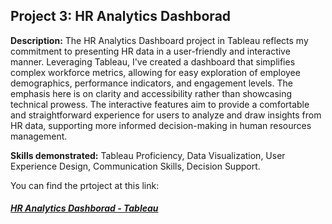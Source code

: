 ## Project 3: HR Analytics Dashborad

**Description:** The HR Analytics Dashboard project in Tableau reflects my commitment to presenting HR data in a user-friendly and interactive manner.
Leveraging Tableau, I've created a dashboard that simplifies complex workforce metrics, allowing for easy exploration of employee demographics, performance
indicators, and engagement levels. The emphasis here is on clarity and accessibility rather than showcasing technical prowess. The interactive features aim to
provide a comfortable and straightforward experience for users to analyze and draw insights from HR data, supporting more informed decision-making in human
resources management.

**Skills demonstrated:**
Tableau Proficiency, Data Visualization, User Experience Design, Communication Skills, Decision Support.

You can find the prtoject at this link:
##### [HR Analytics Dashborad - Tableau](https://public.tableau.com/views/HRAnalyticsDashborad_17030094079770/HRAnalyticsDashborad?:language=en-GB&:display_count=n&:origin=viz_share_link)
